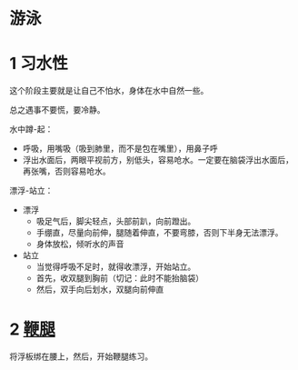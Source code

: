 # 游泳

# 1 习水性

这个阶段主要就是让自己不怕水，身体在水中自然一些。

总之遇事不要慌，要冷静。

水中蹲-起：

- 呼吸，用嘴吸（吸到肺里，而不是包在嘴里），用鼻子呼
- 浮出水面后，两眼平视前方，别低头，容易呛水。一定要在脑袋浮出水面后，再张嘴，否则容易呛水。

漂浮-站立：

- 漂浮
  - 吸足气后，脚尖轻点，头部前趴，向前蹬出。
  - 手绷直，尽量向前伸，腿随着伸直，不要弯膝，否则下半身无法漂浮。
  - 身体放松，倾听水的声音
- 站立
  - 当觉得呼吸不足时，就得收漂浮，开始站立。
  - 首先，收双腿到胸前（切记：此时不能抬脑袋）
  - 然后，双手向后划水，双腿向前伸直

# 2 [鞭腿](https://www.bilibili.com/video/BV1Nf4y1874K?spm_id_from=333.999.header_right.fav_list.click)

将浮板绑在腰上，然后，开始鞭腿练习。